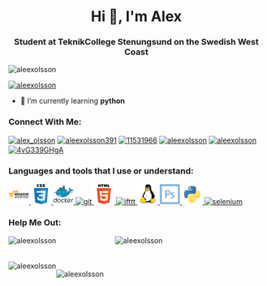 <h1 align="center">Hi 👋, I'm Alex</h1>
<h3 align="center">Student at TeknikCollege Stenungsund on the Swedish West Coast</h3>

<p align="left"> <img src="https://komarev.com/ghpvc/?username=aleexolsson&label=Profile%20views&color=0e75b6&style=flat" alt="aleexolsson" /> </p>

<p align="left"> <a href="https://github.com/ryo-ma/github-profile-trophy"><img src="https://github-profile-trophy.vercel.app/?username=aleexolsson" alt="aleexolsson" /></a> </p>

- 🌱 I’m currently learning **python**


<h3 align="left">Connect With Me:</h3>
<p align="left">
<a href="https://twitter.com/alex_olsson" target="blank"><img align="center" src="https://raw.githubusercontent.com/rahuldkjain/github-profile-readme-generator/master/src/images/icons/Social/twitter.svg" alt="alex_olsson" height="30" width="40" /></a>
<a href="https://linkedin.com/in/aleexolsson391" target="blank"><img align="center" src="https://raw.githubusercontent.com/rahuldkjain/github-profile-readme-generator/master/src/images/icons/Social/linked-in-alt.svg" alt="aleexolsson391" height="30" width="40" /></a>
<a href="https://stackoverflow.com/users/11531966" target="blank"><img align="center" src="https://raw.githubusercontent.com/rahuldkjain/github-profile-readme-generator/master/src/images/icons/Social/stack-overflow.svg" alt="11531966" height="30" width="40" /></a>
<a href="https://fb.com/aleexolsson" target="blank"><img align="center" src="https://raw.githubusercontent.com/rahuldkjain/github-profile-readme-generator/master/src/images/icons/Social/facebook.svg" alt="aleexolsson" height="30" width="40" /></a>
<a href="https://instagram.com/aleexolsson" target="blank"><img align="center" src="https://raw.githubusercontent.com/rahuldkjain/github-profile-readme-generator/master/src/images/icons/Social/instagram.svg" alt="aleexolsson" height="30" width="40" /></a>
<a href="https://discord.gg/4vG339GHgA" target="blank"><img align="center" src="https://raw.githubusercontent.com/rahuldkjain/github-profile-readme-generator/master/src/images/icons/Social/discord.svg" alt="4vG339GHgA" height="30" width="40" /></a>
</p>

<h3 align="left">Languages and tools that I use or understand:</h3>
<p align="left"> <a href="https://aws.amazon.com" target="_blank" rel="noreferrer"> <img src="https://raw.githubusercontent.com/devicons/devicon/master/icons/amazonwebservices/amazonwebservices-original-wordmark.svg" alt="aws" width="40" height="40"/> </a> <a href="https://www.w3.org/Style/CSS/" target="_blank" rel="noreferrer"> <img src="https://raw.githubusercontent.com/devicons/devicon/master/icons/css3/css3-original-wordmark.svg" alt="css3" width="40" height="40"/> </a> <a href="https://www.docker.com/" target="_blank" rel="noreferrer"> <img src="https://raw.githubusercontent.com/devicons/devicon/master/icons/docker/docker-original-wordmark.svg" alt="docker" width="40" height="40"/> </a> <a href="https://git-scm.com/" target="_blank" rel="noreferrer"> <img src="https://www.vectorlogo.zone/logos/git-scm/git-scm-icon.svg" alt="git" width="40" height="40"/> </a> <a href="https://www.w3.org/html/" target="_blank" rel="noreferrer"> <img src="https://raw.githubusercontent.com/devicons/devicon/master/icons/html5/html5-original-wordmark.svg" alt="html5" width="40" height="40"/> </a> <a href="https://ifttt.com/" target="_blank" rel="noreferrer"> <img src="https://www.vectorlogo.zone/logos/ifttt/ifttt-ar21.svg" alt="ifttt" width="40" height="40"/> </a> <a href="https://www.linux.org/" target="_blank" rel="noreferrer"> <img src="https://raw.githubusercontent.com/devicons/devicon/master/icons/linux/linux-original.svg" alt="linux" width="40" height="40"/> </a> <a href="https://www.photoshop.com/en" target="_blank" rel="noreferrer"> <img src="https://raw.githubusercontent.com/devicons/devicon/master/icons/photoshop/photoshop-line.svg" alt="photoshop" width="40" height="40"/> </a> <a href="https://www.python.org" target="_blank" rel="noreferrer"> <img src="https://raw.githubusercontent.com/devicons/devicon/master/icons/python/python-original.svg" alt="python" width="40" height="40"/> </a> <a href="https://www.selenium.dev" target="_blank" rel="noreferrer"> <img src="https://raw.githubusercontent.com/detain/svg-logos/780f25886640cef088af994181646db2f6b1a3f8/svg/selenium-logo.svg" alt="selenium" width="40" height="40"/> </a> </p>

<h3 align="left">Help Me Out:</h3>
<p><a href="https://www.buymeacoffee.com/aleexolsson"> <img align="left" src="https://cdn.buymeacoffee.com/buttons/v2/default-yellow.png" height="50" width="210" alt="aleexolsson" /></a><a href="https://ko-fi.com/aleexolsson"> <img align="left" src="https://cdn.ko-fi.com/cdn/kofi3.png?v=3" height="50" width="210" alt="aleexolsson" /></a></p><br><br>

<p><img align="left" src="https://github-readme-stats.vercel.app/api/top-langs?username=aleexolsson&show_icons=true&locale=en&layout=compact" alt="aleexolsson" /></p>

<p>&nbsp;<img align="center" src="https://github-readme-stats.vercel.app/api?username=aleexolsson&show_icons=true&locale=en" alt="aleexolsson" /></p>